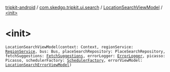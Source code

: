 [tripkit-android](../../index.md) / [com.skedgo.tripkit.ui.search](../index.md) / [LocationSearchViewModel](index.md) / [&lt;init&gt;](./-init-.md)

# &lt;init&gt;

`LocationSearchViewModel(context: Context, regionService: `[`RegionService`](../../com.skedgo.tripkit.data.regions/-region-service/index.md)`, bus: Bus, placeSearchRepository: PlaceSearchRepository, fetchSuggestions: `[`FetchSuggestions`](../-fetch-suggestions/index.md)`, errorLogger: `[`ErrorLogger`](../../skedgo.tripkit.logging/-error-logger/index.md)`, picasso: Picasso, schedulerFactory: `[`SchedulerFactory`](../../com.skedgo.tripkit.ui.core/-scheduler-factory/index.md)`, errorViewModel: `[`LocationSearchErrorViewModel`](../-location-search-error-view-model/index.md)`)`
